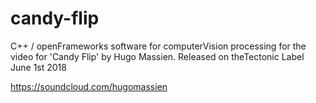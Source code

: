 # candy-flip
C++ / openFrameworks software for computerVision processing for the video for 'Candy Flip' by Hugo Massien. Released on theTectonic Label June 1st 2018


https://soundcloud.com/hugomassien


